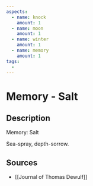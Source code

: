 ```yaml
---
aspects: 
  - name: knock
    amount: 1
  - name: moon
    amount: 1
  - name: winter
    amount: 1
  - name: memory
    amount: 1
tags:
  - 
---
```


# Memory - Salt

## Description
Memory: Salt

Sea-spray, depth-sorrow.
## Sources
- [[Journal of Thomas Dewulf]]